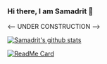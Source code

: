 ### Hi there, I am Samadrit 👋

<-- UNDER CONSTRUCTION -->

<!--
**samadritsarkar2/samadritsarkar2** is a ✨ _special_ ✨ repository because its `README.md` (this file) appears on your GitHub profile.

Here are some ideas to get you started:

- 🔭 I’m currently working on ...
- 🌱 I’m currently learning ...
- 👯 I’m looking to collaborate on ...
- 🤔 I’m looking for help with ...
- 💬 Ask me about ...
- 📫 How to reach me: ...
- 😄 Pronouns: ...
- ⚡ Fun fact: ...
-->
[![Samadrit's github stats](https://github-readme-stats.vercel.app/api?username=samadritsarkar2&theme=react)](https://github.com/anuraghazra/github-readme-stats)

[![ReadMe Card](https://github-readme-stats.vercel.app/api/pin/?username=samadritsarkar2&repo=bttv2&theme=react)](https://github.com/anuraghazra/github-readme-stats)
